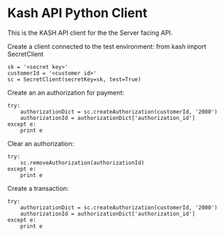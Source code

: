 # Kash API Python Client

This is the KASH API client for the the Server facing API.

Create a client connected to the test environment:
    from kash import SecretClient

    sk = '<secret key>'
    customerId = '<customer id>'
    sc = SecretClient(secretKey=sk, test=True)

Create an an authorization for payment:

    try:
        authorizationDict = sc.createAuthorization(customerId, '2000')
        authorizationId = authorizationDict['authorization_id']
    except e:
        print e

Clear an authorization:

    try:
        sc.removeAuthorization(authorizationId)
    except e:
        print e

Create a transaction:

    try:
        authorizationDict = sc.createAuthorization(customerId, '2000')
        authorizationId = authorizationDict['authorization_id']
    except e:
        print e
    
    